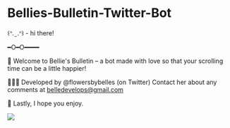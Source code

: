 # Bellies-Bulletin-Twitter-Bot

꒰ᐢ.   ̫ .ᐢ꒱ - hi there!

━O━O━━━━

💌 Welcome to Bellie's Bulletin – a bot made with love so that your scrolling time can be a little happier! 

👩🏻‍💻 Developed by @flowersbybelles (on Twitter) Contact her about any comments at belledevelops@gmail.com

🤍 Lastly, I hope you enjoy.

<img src = "https://user-images.githubusercontent.com/63426032/206879219-0293db7f-e4e8-4fa4-851d-1a78faecfe6a.png">
